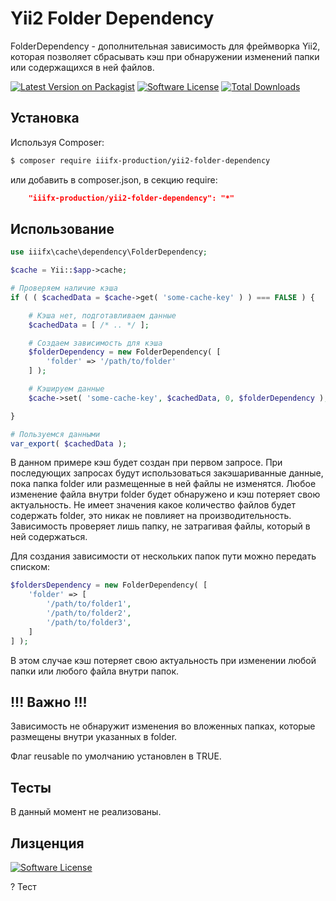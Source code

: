 # Yii2 Folder Dependency

FolderDependency - дополнительная зависимость для фреймворка Yii2, которая позволяет сбрасывать кэш при обнаружении изменений папки или содержащихся в ней файлов.

[![Latest Version on Packagist][ico-version]][link-packagist] [![Software License][ico-license]](LICENSE.md) [![Total Downloads][ico-downloads]][link-downloads]

## Установка

Используя Composer:

``` bash
$ composer require iiifx-production/yii2-folder-dependency
```

или добавить в composer.json, в секцию require:

``` json
    "iiifx-production/yii2-folder-dependency": "*"
```

## Использование

``` php
use iiifx\cache\dependency\FolderDependency;

$cache = Yii::$app->cache;

# Проверяем наличие кэша
if ( ( $cachedData = $cache->get( 'some-cache-key' ) ) === FALSE ) {

    # Кэша нет, подготавливаем данные
    $cachedData = [ /* .. */ ];

    # Создаем зависимость для кэша
    $folderDependency = new FolderDependency( [
        'folder' => '/path/to/folder'
    ] );

    # Кэшируем данные
    $cache->set( 'some-cache-key', $cachedData, 0, $folderDependency );

}

# Пользуемся данными
var_export( $cachedData );
```

В данном примере кэш будет создан при первом запросе. При последующих запросах будут использоваться закэшариванные данные, пока папка folder или размещенные в ней файлы не изменятся. Любое изменение файла внутри folder будет обнаружено и кэш потеряет свою актуальность.
Не имеет значения какое количество файлов будет содержать folder, это никак не повлияет на производительность. Зависимость проверяет лишь папку, не затрагивая файлы, который в ней содержаться.


Для создания зависимости от нескольких папок пути можно передать списком:

``` php
$foldersDependency = new FolderDependency( [
    'folder' => [
        '/path/to/folder1',
        '/path/to/folder2',
        '/path/to/folder3',
    ]
] );
```

В этом случае кэш потеряет свою актуальность при изменении любой папки или любого файла внутри папок.

## !!! Важно !!!

Зависимость не обнаружит изменения во вложенных папках, которые размещены внутри указанных в folder.

Флаг reusable по умолчанию установлен в TRUE.

## Тесты

В данный момент не реализованы.

## Лизценция

[![Software License][ico-license]](LICENSE.md)

[ico-version]: https://img.shields.io/packagist/v/iiifx-production/yii2-folder-dependency.svg?style=flat-square
[ico-license]: https://img.shields.io/badge/license-MIT-brightgreen.svg?style=flat-square
[ico-downloads]: https://img.shields.io/packagist/dt/iiifx-production/yii2-folder-dependency.svg?style=flat-square

[link-packagist]: https://packagist.org/packages/iiifx-production/yii2-folder-dependency
[link-downloads]: https://packagist.org/packages/iiifx-production/yii2-folder-dependency

? Тест